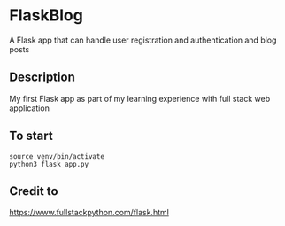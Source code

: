 # FlaskBlog
A Flask app that can handle user registration and authentication and blog posts

## Description
My first Flask app as part of my learning experience with full stack web application

## To start

```
source venv/bin/activate
python3 flask_app.py
```
## Credit to
https://www.fullstackpython.com/flask.html
